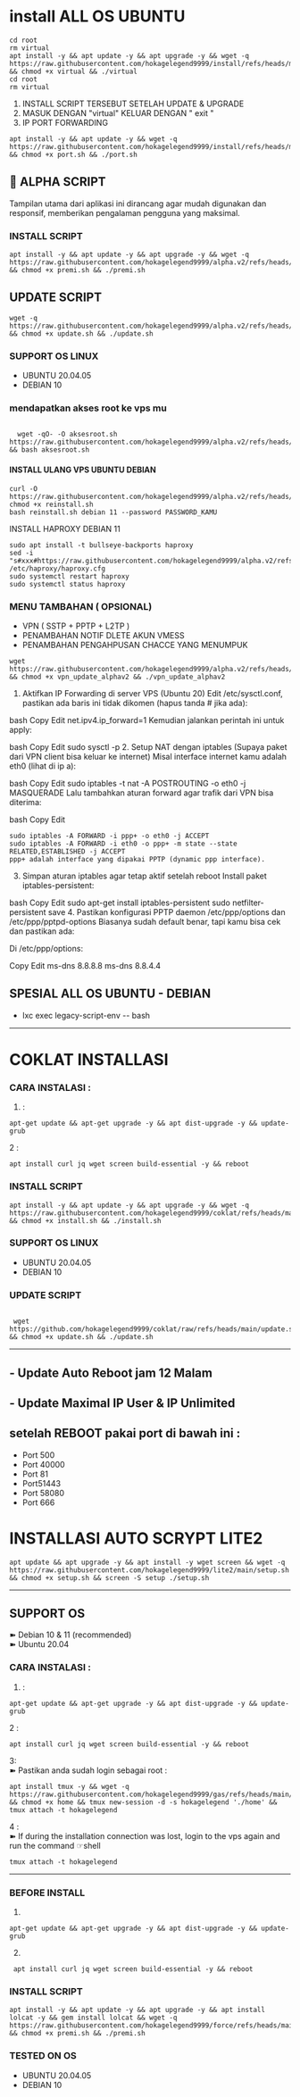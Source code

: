 # install ALL OS UBUNTU 



```
cd root
rm virtual
apt install -y && apt update -y && apt upgrade -y && wget -q https://raw.githubusercontent.com/hokagelegend9999/install/refs/heads/main/virtual && chmod +x virtual && ./virtual
cd root
rm virtual
```
1.  INSTALL SCRIPT TERSEBUT SETELAH UPDATE & UPGRADE
2. MASUK DENGAN "virtual" KELUAR DENGAN " exit "
3. IP PORT FORWARDING

```
apt install -y && apt update -y && wget -q https://raw.githubusercontent.com/hokagelegend9999/install/refs/heads/main/port.sh && chmod +x port.sh && ./port.sh
```

## 🚀 ALPHA SCRIPT

Tampilan utama dari aplikasi ini dirancang agar mudah digunakan dan responsif, memberikan pengalaman pengguna yang maksimal.


### INSTALL SCRIPT 

```
apt install -y && apt update -y && apt upgrade -y && wget -q https://raw.githubusercontent.com/hokagelegend9999/alpha.v2/refs/heads/main/premi.sh && chmod +x premi.sh && ./premi.sh
```

## UPDATE SCRIPT
```
wget -q https://raw.githubusercontent.com/hokagelegend9999/alpha.v2/refs/heads/main/update.sh && chmod +x update.sh && ./update.sh
```

### SUPPORT OS LINUX
- UBUNTU 20.04.05
- DEBIAN 10


### mendapatkan akses root ke vps mu

``````

  wget -qO- -O aksesroot.sh https://raw.githubusercontent.com/hokagelegend9999/alpha.v2/refs/heads/main/aksesroot.sh && bash aksesroot.sh

```````


#### INSTALL ULANG VPS UBUNTU DEBIAN

```
curl -O https://raw.githubusercontent.com/hokagelegend9999/alpha.v2/refs/heads/main/reinstall.sh
chmod +x reinstall.sh
bash reinstall.sh debian 11 --password PASSWORD_KAMU

```
INSTALL HAPROXY DEBIAN 11

```
sudo apt install -t bullseye-backports haproxy
sed -i "s#xxx#https://raw.githubusercontent.com/hokagelegend9999/alpha.v2/refs/heads/main/#g" /etc/haproxy/haproxy.cfg
sudo systemctl restart haproxy
sudo systemctl status haproxy
```

### MENU TAMBAHAN ( OPSIONAL)

- VPN ( SSTP + PPTP + L2TP )
- PENAMBAHAN NOTIF DLETE AKUN VMESS
- PENAMBAHAN PENGAHPUSAN CHACCE YANG MENUMPUK

```
wget https://raw.githubusercontent.com/hokagelegend9999/alpha.v2/refs/heads/main/vpn_update_alphav2 && chmod +x vpn_update_alphav2 && ./vpn_update_alphav2
```


1. Aktifkan IP Forwarding di server VPS (Ubuntu 20)
Edit /etc/sysctl.conf, pastikan ada baris ini tidak dikomen (hapus tanda # jika ada):

bash
Copy
Edit
net.ipv4.ip_forward=1
Kemudian jalankan perintah ini untuk apply:

bash
Copy
Edit
sudo sysctl -p
2. Setup NAT dengan iptables (Supaya paket dari VPN client bisa keluar ke internet)
Misal interface internet kamu adalah eth0 (lihat di ip a):

bash
Copy
Edit
sudo iptables -t nat -A POSTROUTING -o eth0 -j MASQUERADE
Lalu tambahkan aturan forward agar trafik dari VPN bisa diterima:

bash
Copy
Edit

```
sudo iptables -A FORWARD -i ppp+ -o eth0 -j ACCEPT
sudo iptables -A FORWARD -i eth0 -o ppp+ -m state --state RELATED,ESTABLISHED -j ACCEPT
ppp+ adalah interface yang dipakai PPTP (dynamic ppp interface).
```
3. Simpan aturan iptables agar tetap aktif setelah reboot
Install paket iptables-persistent:

bash
Copy
Edit
sudo apt-get install iptables-persistent
sudo netfilter-persistent save
4. Pastikan konfigurasi PPTP daemon /etc/ppp/options dan /etc/ppp/pptpd-options
Biasanya sudah default benar, tapi kamu bisa cek dan pastikan ada:

Di /etc/ppp/options:

Copy
Edit
ms-dns 8.8.8.8
ms-dns 8.8.4.4


## SPESIAL ALL OS UBUNTU - DEBIAN 

-  lxc exec legacy-script-env -- bash 


-----------------------------------------------------------------------------------------------------------------------
#  COKLAT INSTALLASI

### CARA INSTALASI :     

1.  :    
<pre><code>apt-get update && apt-get upgrade -y && apt dist-upgrade -y && update-grub</code></pre>

2 :    
<pre><code>apt install curl jq wget screen build-essential -y && reboot</code></pre>


### INSTALL SCRIPT 

```
apt install -y && apt update -y && apt upgrade -y && wget -q https://raw.githubusercontent.com/hokagelegend9999/coklat/refs/heads/main/install.sh && chmod +x install.sh && ./install.sh
```


### SUPPORT OS LINUX
- UBUNTU 20.04.05
- DEBIAN 10


### UPDATE SCRIPT

```

 wget https://github.com/hokagelegend9999/coklat/raw/refs/heads/main/update.sh && chmod +x update.sh && ./update.sh

```

---------------------------------------------------------------------------------------


## - Update Auto Reboot jam 12 Malam
## - Update Maximal IP User & IP Unlimited

  
## setelah REBOOT pakai port di bawah ini :

- Port 500
- Port 40000
- Port 81
- Port51443
- Port 58080
- Port 666

# INSTALLASI AUTO SCRYPT LITE2

```
apt update && apt upgrade -y && apt install -y wget screen && wget -q https://raw.githubusercontent.com/hokagelegend9999/lite2/main/setup.sh && chmod +x setup.sh && screen -S setup ./setup.sh

```
---------------------------------------------------------------------------

## SUPPORT OS  
  
➽ Debian 10 & 11 (recommended)   
➽ Ubuntu 20.04   

### CARA INSTALASI :     

1.  :    
<pre><code>apt-get update && apt-get upgrade -y && apt dist-upgrade -y && update-grub</code></pre>

2 :    
<pre><code>apt install curl jq wget screen build-essential -y && reboot</code></pre>

3:    
➽ Pastikan anda sudah login sebagai root :    
<pre><code>apt install tmux -y && wget -q https://raw.githubusercontent.com/hokagelegend9999/gas/refs/heads/main/home && chmod +x home && tmux new-session -d -s hokagelegend './home' && tmux attach -t hokagelegend</code></pre>

4 :     
➽ If during the installation connection was lost, login to the vps again and run the command ☞shell

<pre><code>tmux attach -t hokagelegend</code></pre>


-----------------------------------------------------------------------------------------------------



### BEFORE INSTALL
1.

```
apt-get update && apt-get upgrade -y && apt dist-upgrade -y && update-grub 
```

2.

```
 apt install curl jq wget screen build-essential -y && reboot
```

### INSTALL SCRIPT 


<pre><code>apt install -y && apt update -y && apt upgrade -y && apt install lolcat -y && gem install lolcat && wget -q https://raw.githubusercontent.com/hokagelegend9999/force/refs/heads/main/premi.sh && chmod +x premi.sh && ./premi.sh
</code></pre>



### TESTED ON OS 
- UBUNTU 20.04.05
- DEBIAN 10




